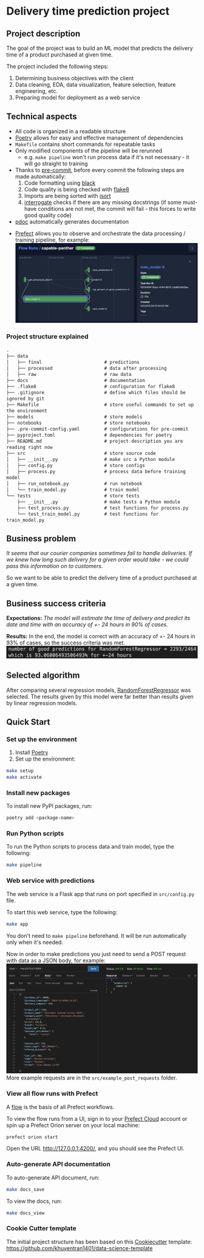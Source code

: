# Delivery time prediction project

## Project description
The goal of the project was to build an ML model that predicts the delivery time of a product purchased at given time.

The project included the following steps:
1. Determining business objectives with the client
2. Data cleaning, EDA, data visualization, feature selection, feature engineering, etc.
3. Preparing model for deployment as a web service

## Technical aspects
- All code is organized in a readable structure
- [Poetry](https://python-poetry.org/) allows for easy and effective management of dependencies
- `Makefile` contains short commands for repeatable tasks
- Only modified components of the pipeline will be rerunned
    - e.g. `make pipeline` won't run process data if it's not necessary - it will go straight to training
- Thanks to [pre-commit](https://pre-commit.com/), before every commit the following steps are made automatically:
    1. Code formatting using [black](https://pypi.org/project/black/)
    2. Code quality is being checked with [flake8](https://pypi.org/project/flake8/)
    3. Imports are being sorted with [isort](https://pycqa.github.io/isort/)
    4. [interrogate](https://interrogate.readthedocs.io/en/latest/) checks if there are any missing docstrings (if some must-have conditions are not met, the commit will fail - this forces to write good quality code)
- [pdoc](https://github.com/pdoc3/pdoc) automatically generates documentation
<!-- - Tests are run automatically on commit
- The code includes type hints -->
- [Prefect](https://www.prefect.io/) allows you to observe and orchestrate the data processing / training pipeline, for example:
![](images/prefect_training_flow.png)


### Project structure explained
```
.
├── data            
│   ├── final                       # predictions
│   ├── processed                   # data after processing
│   ├── raw                         # raw data
├── docs                            # documentation
├── .flake8                         # configuration for flake8
├── .gitignore                      # define which files should be ignored by git
├── Makefile                        # store useful commands to set up the environment
├── models                          # store models
├── notebooks                       # store notebooks
├── .pre-commit-config.yaml         # configurations for pre-commit
├── pyproject.toml                  # dependencies for poetry
├── README.md                       # project description you are reading right now
├── src                             # store source code
│   ├── __init__.py                 # make src a Python module
│   ├── config.py                   # store configs 
│   ├── process.py                  # process data before training model
│   ├── run_notebook.py             # run notebook
│   └── train_model.py              # train model
└── tests                           # store tests
    ├── __init__.py                 # make tests a Python module 
    ├── test_process.py             # test functions for process.py
    └── test_train_model.py         # test functions for train_model.py
```

## Business problem
*It seems that our courier companies sometimes fail to handle deliveries. If we knew how long such delivery for a given order would take - we could pass this information on to customers.*

So we want to be able to predict the delivery time of a product purchased at a given time.



## Business success criteria
**Expectations:**
*The model will estimate the time of delivery and predict its date and time with an accuracy of +- 24 hours in 90% of cases.*

**Results:**
In the end, the model is correct with an accuracy of +- 24 hours in 93% of cases, so the success criteria was met.
![](images/num_of_good_predictions.png)

## Selected algorithm
After comparing several regression models, [RandomForestRegressor](https://scikit-learn.org/stable/modules/generated/sklearn.ensemble.RandomForestRegressor.html) was selected. The results given by this model were far better than results given by linear regression models.

## Quick Start
### Set up the environment
1. Install [Poetry](https://python-poetry.org/docs/#installation)
2. Set up the environment:
```bash
make setup
make activate
```

### Install new packages
To install new PyPI packages, run:
```bash
poetry add <package-name>
```

### Run Python scripts
To run the Python scripts to process data and train model, type the following:
```bash
make pipeline
```

### Web service with predictions
The web service is a Flask app that runs on port specified in `src/config.py` file.

To start this web service, type the following:
```bash
make app
```
You don't need to `make pipeline` beforehand. It will be run automatically only when it's needed.

Now in order to make predictions you just need to send a POST request with data as a JSON body, for example:
![](images/example_post_request.png)
More example requests are in the `src/example_post_requests` folder.

### View all flow runs with Prefect
A [flow](https://docs.prefect.io/concepts/flows/) is the basis of all Prefect workflows.

To view the flow runs from a UI, sign in to your [Prefect Cloud](https://app.prefect.cloud/) account or spin up a Prefect Orion server on your local machine:
```bash
prefect orion start
```
Open the URL http://127.0.0.1:4200/, and you should see the Prefect UI.

### Auto-generate API documentation

To auto-generate API document, run:

```bash
make docs_save
```

To view the docs, run:
```bash
make docs_view
```

### Cookie Cutter template
The initial project structure has been based on this [Cookiecutter](https://github.com/cookiecutter/cookiecutter) template:
https://github.com/khuyentran1401/data-science-template
